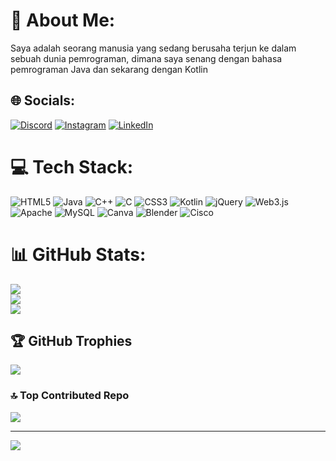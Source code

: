 # 💫 About Me:
Saya adalah seorang manusia yang sedang berusaha terjun ke dalam sebuah dunia pemrograman, dimana saya senang dengan bahasa pemrograman Java dan sekarang dengan Kotlin


## 🌐 Socials:
[![Discord](https://img.shields.io/badge/Discord-%237289DA.svg?logo=discord&logoColor=white)](https://discord.gg/_apatuh) [![Instagram](https://img.shields.io/badge/Instagram-%23E4405F.svg?logo=Instagram&logoColor=white)](https://instagram.com/ayyns5) [![LinkedIn](https://img.shields.io/badge/LinkedIn-%230077B5.svg?logo=linkedin&logoColor=white)](https://linkedin.com/in/aysyah-noor-shobah) 

# 💻 Tech Stack:
![HTML5](https://img.shields.io/badge/html5-%23E34F26.svg?style=flat&logo=html5&logoColor=white) ![Java](https://img.shields.io/badge/java-%23ED8B00.svg?style=flat&logo=openjdk&logoColor=white) ![C++](https://img.shields.io/badge/c++-%2300599C.svg?style=flat&logo=c%2B%2B&logoColor=white) ![C](https://img.shields.io/badge/c-%2300599C.svg?style=flat&logo=c&logoColor=white) ![CSS3](https://img.shields.io/badge/css3-%231572B6.svg?style=flat&logo=css3&logoColor=white) ![Kotlin](https://img.shields.io/badge/kotlin-%237F52FF.svg?style=flat&logo=kotlin&logoColor=white) ![jQuery](https://img.shields.io/badge/jquery-%230769AD.svg?style=flat&logo=jquery&logoColor=white) ![Web3.js](https://img.shields.io/badge/web3.js-F16822?style=flat&logo=web3.js&logoColor=white) ![Apache](https://img.shields.io/badge/apache-%23D42029.svg?style=flat&logo=apache&logoColor=white) ![MySQL](https://img.shields.io/badge/mysql-4479A1.svg?style=flat&logo=mysql&logoColor=white) ![Canva](https://img.shields.io/badge/Canva-%2300C4CC.svg?style=flat&logo=Canva&logoColor=white) ![Blender](https://img.shields.io/badge/blender-%23F5792A.svg?style=flat&logo=blender&logoColor=white) ![Cisco](https://img.shields.io/badge/cisco-%23049fd9.svg?style=flat&logo=cisco&logoColor=black)
# 📊 GitHub Stats:
![](https://github-readme-stats.vercel.app/api?username=ayyns&theme=radical&hide_border=false&include_all_commits=false&count_private=false)<br/>
![](https://github-readme-streak-stats.herokuapp.com/?user=ayyns&theme=radical&hide_border=false)<br/>
![](https://github-readme-stats.vercel.app/api/top-langs/?username=ayyns&theme=radical&hide_border=false&include_all_commits=false&count_private=false&layout=compact)

## 🏆 GitHub Trophies
![](https://github-profile-trophy.vercel.app/?username=ayyns&theme=radical&no-frame=false&no-bg=true&margin-w=4)

### 🔝 Top Contributed Repo
![](https://github-contributor-stats.vercel.app/api?username=ayyns&limit=5&theme=dark&combine_all_yearly_contributions=true)

---
[![](https://visitcount.itsvg.in/api?id=ayyns&icon=2&color=0)](https://visitcount.itsvg.in)

<!-- Proudly created with GPRM ( https://gprm.itsvg.in ) -->
